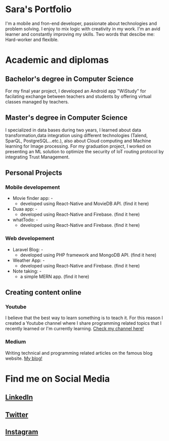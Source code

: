 # Sara's Portfolio
I'm a mobile and fron-end developer, passionate about technologies and problem solving. I enjoy to mix logic with creativity in my work. I'm an avid learner and constantly improving my skills. Two words that descibe me: Hard-worker and flexible. 


#  Academic and diplomas

 

## Bachelor's degree in Computer Science

For my final year project, I developed an Android app "WiStudy" for facilating exchange between teachers and students by offering virtual classes managed by teachers. 

## Master's degree in Computer Science

I specialized in data bases during two years, I learned about data transformation,data integration using different technologies (Talend, SparQL, PostgreSQL...etc.), also about Cloud computing and Machine learning for Image processing. For my graduation project, I worked on presenting an ML solution to optimize the security of IoT routing protocol by integrating Trust Management. 
 

## Personal Projects


### Mobile developement

 - Movie finder app:  -
   -  developed using React-Native and MovieDB API. (find it here)
 -   Duaa app: -
	 - developed using React-Native and Firebase. (find it here)
-   whatTodo: -
	 - developed using React-Native and Firebase. (find it here)

### Web developement
 - Laravel Blog:  -
   -  developed using PHP framework and MongoDB API. (find it here)
 -   Weather App: -
	 - developed using React-Native and Firebase. (find it here)
- Note taking: -
	- a simple MERN app. (find it here) 

## Creating content online
### Youtube
I believe that the best way to learn something is to teach it. For this reason I created a Youtube channel where I share programming related topics that I recently learned or I'm currently learning.  [Check my channel here!](https://www.youtube.com/channel/UCOilWFnZq8VitNeABQpzOGQ)


### Medium
Writing technical and programming related articles on the famous blog website. [My blog!](https://medium.com/@codewithlek)

# Find me on Social Media
## [LinkedIn](https://www.linkedin.com/in/sara-hamlili/)
##  [Twitter](https://twitter.com/CodeWithLek)
##  [Instagram](https://www.instagram.com/codewithlek/)

